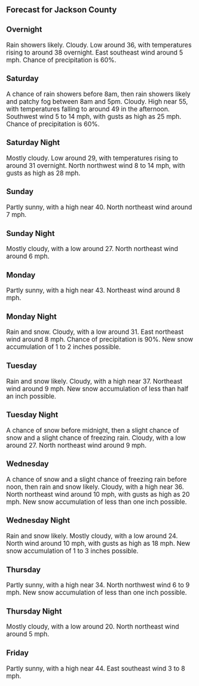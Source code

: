 <div>
   <h2>Forecast for Jackson County</h2>
   <p>
      <div style="font-size:120%">
         <h3>Overnight</h3>Rain showers likely. Cloudy. Low around 36, with temperatures rising to around 38 overnight. East southeast wind around 5
         mph. Chance of precipitation is 60%.<br></div>
   </p>
   <p>
      <div style="font-size:120%">
         <h3>Saturday</h3>A chance of rain showers before 8am, then rain showers likely and patchy fog between 8am and 5pm. Cloudy. High near 55, with
         temperatures falling to around 49 in the afternoon. Southwest wind 5 to 14 mph, with gusts as high as 25 mph. Chance of precipitation
         is 60%.<br></div>
   </p>
   <p>
      <div style="font-size:120%">
         <h3>Saturday Night</h3>Mostly cloudy. Low around 29, with temperatures rising to around 31 overnight. North northwest wind 8 to 14 mph, with gusts
         as high as 28 mph.<br></div>
   </p>
   <p>
      <div style="font-size:120%">
         <h3>Sunday</h3>Partly sunny, with a high near 40. North northeast wind around 7 mph.<br></div>
   </p>
   <p>
      <div style="font-size:120%">
         <h3>Sunday Night</h3>Mostly cloudy, with a low around 27. North northeast wind around 6 mph.<br></div>
   </p>
   <p>
      <div style="font-size:120%">
         <h3>Monday</h3>Partly sunny, with a high near 43. Northeast wind around 8 mph.<br></div>
   </p>
   <p>
      <div style="font-size:120%">
         <h3>Monday Night</h3>Rain and snow. Cloudy, with a low around 31. East northeast wind around 8 mph. Chance of precipitation is 90%. New snow accumulation
         of 1 to 2 inches possible.<br></div>
   </p>
   <p>
      <div style="font-size:120%">
         <h3>Tuesday</h3>Rain and snow likely. Cloudy, with a high near 37. Northeast wind around 9 mph. New snow accumulation of less than half an
         inch possible.<br></div>
   </p>
   <p>
      <div style="font-size:120%">
         <h3>Tuesday Night</h3>A chance of snow before midnight, then a slight chance of snow and a slight chance of freezing rain. Cloudy, with a low around
         27. North northeast wind around 9 mph.<br></div>
   </p>
   <p>
      <div style="font-size:120%">
         <h3>Wednesday</h3>A chance of snow and a slight chance of freezing rain before noon, then rain and snow likely. Cloudy, with a high near 36.
         North northeast wind around 10 mph, with gusts as high as 20 mph. New snow accumulation of less than one inch possible.<br></div>
   </p>
   <p>
      <div style="font-size:120%">
         <h3>Wednesday Night</h3>Rain and snow likely. Mostly cloudy, with a low around 24. North wind around 10 mph, with gusts as high as 18 mph. New snow
         accumulation of 1 to 3 inches possible.<br></div>
   </p>
   <p>
      <div style="font-size:120%">
         <h3>Thursday</h3>Partly sunny, with a high near 34. North northwest wind 6 to 9 mph. New snow accumulation of less than one inch possible.<br></div>
   </p>
   <p>
      <div style="font-size:120%">
         <h3>Thursday Night</h3>Mostly cloudy, with a low around 20. North northeast wind around 5 mph.<br></div>
   </p>
   <p>
      <div style="font-size:120%">
         <h3>Friday</h3>Partly sunny, with a high near 44. East southeast wind 3 to 8 mph.<br></div>
   </p>
</div>